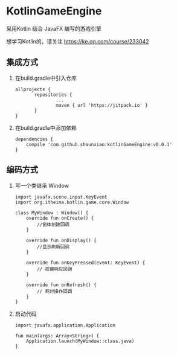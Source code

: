 # KotlinGameEngine

采用Kotlin 结合 JavaFX 编写的游戏引擎

想学习Kotlin的，请关注 https://ke.qq.com/course/233042


## 集成方式
1. 在build.gradle中引入仓库
    
     ```
    allprojects {
	        repositories {
		            ...
		            maven { url 'https://jitpack.io' }
	        }
    }
    ```
2. 在build.gradle中添加依赖
    
    ```
    dependencies {
        compile 'com.github.shaunxiao:kotlinGameEngine:v0.0.1'
    }
    ```

## 编码方式
1. 写一个类继承 Window 

    ```
    import javafx.scene.input.KeyEvent
    import org.itheima.kotlin.game.core.Window
    
    class MyWindow : Window() {
        override fun onCreate() {
            //窗体创建回调
        }
    
        override fun onDisplay() {
            //显示刷新回调
        }
    
        override fun onKeyPressed(event: KeyEvent) {
            // 按键响应回调
        }
    
        override fun onRefresh() {
            // 耗时操作回调
        }
    }
    ```

2. 启动代码
    
    ```
    import javafx.application.Application
    
    fun main(args: Array<String>) {
        Application.launch(MyWindow::class.java)
    }
    ```